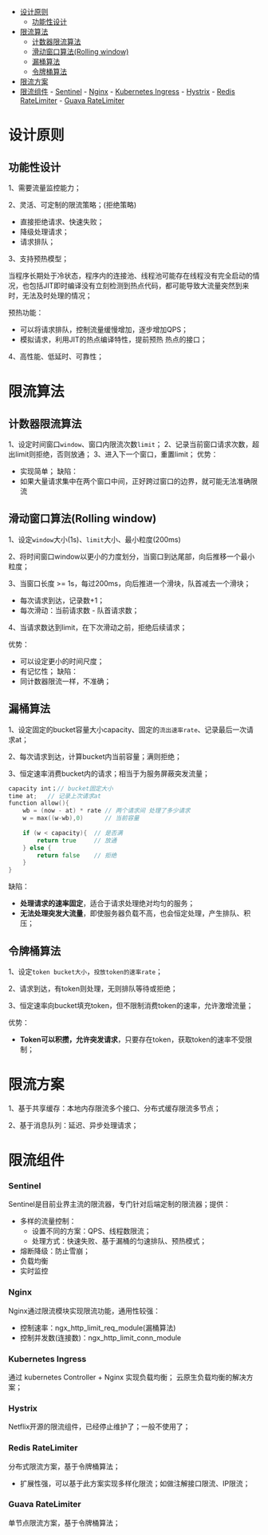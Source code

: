 - [设计原则](#设计原则)
	- [功能性设计](#功能性设计)
- [限流算法](#限流算法)
	- [计数器限流算法](#计数器限流算法)
	- [滑动窗口算法(Rolling window)](#滑动窗口算法rolling-window)
	- [漏桶算法](#漏桶算法)
	- [令牌桶算法](#令牌桶算法)
- [限流方案](#限流方案)
- [限流组件](#限流组件)
		- [Sentinel](#sentinel)
		- [Nginx](#nginx)
		- [Kubernetes Ingress](#kubernetes-ingress)
		- [Hystrix](#hystrix)
		- [Redis RateLimiter](#redis-ratelimiter)
		- [Guava RateLimiter](#guava-ratelimiter)

# 设计原则
## 功能性设计
1、需要流量监控能力；

2、灵活、可定制的限流策略；(拒绝策略)
- 直接拒绝请求、快速失败；
- 降级处理请求；
- 请求排队；

3、支持预热模型；

当程序长期处于冷状态，程序内的连接池、线程池可能存在线程没有完全启动的情况，也包括JIT即时编译没有立刻检测到热点代码，都可能导致大流量突然到来时，无法及时处理的情况；

预热功能：

- 可以将请求排队，控制流量缓慢增加，逐步增加QPS；
- 模拟请求，利用JIT的热点编译特性，提前预热 热点的接口；

4、高性能、低延时、可靠性；

# 限流算法

## 计数器限流算法

1、设定时间窗口`window`、窗口内限流次数`limit`；
2、记录当前窗口请求次数，超出limit则拒绝，否则放通；
3、进入下一个窗口，重置limit；
优势：
- 实现简单；
缺陷：
- 如果大量请求集中在两个窗口中间，正好跨过窗口的边界，就可能无法准确限流

## 滑动窗口算法(Rolling window)

1、设定`window`大小(1s)、`limit`大小、最小粒度(200ms)

2、将时间窗口window以更小的力度划分，当窗口到达尾部，向后推移一个最小粒度；

3、当窗口长度 >= 1s，每过200ms，向后推进一个滑块，队首减去一个滑块；
- 每次请求到达，记录数+1；
- 每次滑动：当前请求数 - 队首请求数；

4、当请求数达到limit，在下次滑动之前，拒绝后续请求；

优势：
- 可以设定更小的时间尺度；
- 有记忆性；
缺陷：
- 同计数器限流一样，不准确；

## 漏桶算法

1、设定固定的bucket容量大小capacity、固定的`流出速率rate`、记录最后一次请求at；

2、每次请求到达，计算bucket内当前容量；满则拒绝；

3、恒定速率消费bucket内的请求；相当于为服务屏蔽突发流量；
```go
capacity int；// bucket固定大小
time at;   // 记录上次请求at
function allow(){
	wb = (now - at) * rate // 两个请求间 处理了多少请求
	w = max((w-wb),0)      // 当前容量
	
	if (w < capacity){  // 是否满
		return true     // 放通
	} else {
		return false    // 拒绝
	}
}
```

缺陷：
- **处理请求的速率固定**，适合于请求处理绝对均匀的服务；
- **无法处理突发大流量**，即使服务器负载不高，也会恒定处理，产生排队、积压；

## 令牌桶算法

1、设定`token bucket大小`，`投放token的速率rate`；

2、请求到达，有token则处理，无则排队等待或拒绝；

3、恒定速率向bucket填充token，但不限制消费token的速率，允许激增流量；

优势：
- **Token可以积攒，允许突发请求**，只要存在token，获取token的速率不受限制；

# 限流方案

1、基于共享缓存：本地内存限流多个接口、分布式缓存限流多节点；

2、基于消息队列：延迟、异步处理请求；

# 限流组件

### Sentinel
Sentinel是目前业界主流的限流器，专门针对后端定制的限流器；提供：
- 多样的流量控制：
	- 设置不同的方案：QPS、线程数限流；
	- 处理方式：快速失败、基于漏桶的匀速排队、预热模式；
- 熔断降级：防止雪崩；
- 负载均衡
- 实时监控


### Nginx
Nginx通过限流模块实现限流功能，通用性较强：
- 控制速率：ngx_http_limit_req_module(漏桶算法)
- 控制并发数(连接数)：ngx_http_limit_conn_module

### Kubernetes Ingress
通过 kubernetes Controller + Nginx 实现负载均衡；
云原生负载均衡的解决方案；

### Hystrix
Netflix开源的限流组件，已经停止维护了；一般不使用了；

### Redis RateLimiter
分布式限流方案，基于令牌桶算法；
- 扩展性强，可以基于此方案实现多样化限流；如做注解接口限流、IP限流；

### Guava RateLimiter
单节点限流方案，基于令牌桶算法；